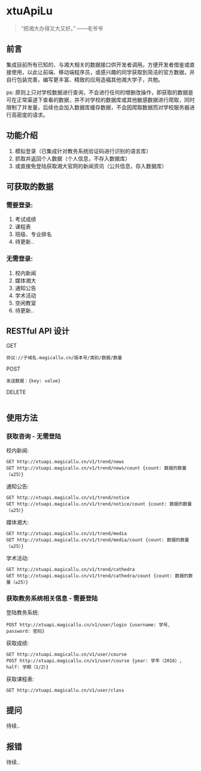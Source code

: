 # xtuApiLu
> “把湘大办得又大又好。” ——毛爷爷

## 前言
集成目前所有已知的、与湘大相关的数据接口供开发者调用。方便开发者借鉴或直接使用，以此让前端、移动端程序员，或感兴趣的同学获取到简洁的官方数据，并自行包装完善，编写更丰富、精致的应用造福其他湘大学子，共勉。

ps: 原则上只对学校数据进行查询，不会进行任何的增删改操作，即获取的数据是可在正常渠道下查看的数据，并不对学校的数据库或其他敏感数据进行爬取，同时限制了并发量，后续也会加入数据库缓存数据，不会因爬取数据而对学校服务器进行高密度的请求。

## 功能介绍
1. 模拟登录（已集成针对教务系统验证码进行识别的语言库）
2. 抓取并返回个人数据（个人信息，不存入数据库）
3. 或直接免登陆获取湘大官网的新闻资讯（公共信息，存入数据库）

## 可获取的数据
### 需要登录:
1. 考试成绩
2. 课程表
3. 班级、专业排名
4. 待更新..

### 无需登录:
1. 校内新闻
2. 媒体湘大
3. 通知公告
4. 学术活动
5. 空闲教室
6. 待更新..

## RESTful API 设计

GET
```
协议://子域名.magicallu.cn/版本号/类别/数据/数量
```
POST
```
发送数据：{key: value}
```
DELETE
```
```

## 使用方法
### 获取咨询 - 无需登陆
校内新闻:
```
GET http://xtuapi.magicallu.cn/v1/trend/news
GET http://xtuapi.magicallu.cn/v1/trend/news/count {count: 数据的数量（≤25）}
```
通知公告:
```
GET http://xtuapi.magicallu.cn/v1/trend/notice
GET http://xtuapi.magicallu.cn/v1/trend/notice/count {count: 数据的数量（≤25）}
```
媒体湘大:
```
GET http://xtuapi.magicallu.cn/v1/trend/media
GET http://xtuapi.magicallu.cn/v1/trend/media/count {count: 数据的数量（≤25）}
```
学术活动:
```
GET http://xtuapi.magicallu.cn/v1/trend/cathedra
GET http://xtuapi.magicallu.cn/v1/trend/cathedra/count {count: 数据的数量（≤25）}
```
### 获取教务系统相关信息 - 需要登陆
登陆教务系统:
```
POST http://xtuapi.magicallu.cn/v1/user/login {username: 学号, password: 密码}
```
获取成绩:
```
GET http://xtuapi.magicallu.cn/v1/user/course
POST http://xtuapi.magicallu.cn/v1/user/course {year: 学年（2016）, half: 学期（1/2）}
```
获取课程表:
```
GET http://xtuapi.magicallu.cn/v1/user/class
```

## 提问

待续..

## 报错

待续..

